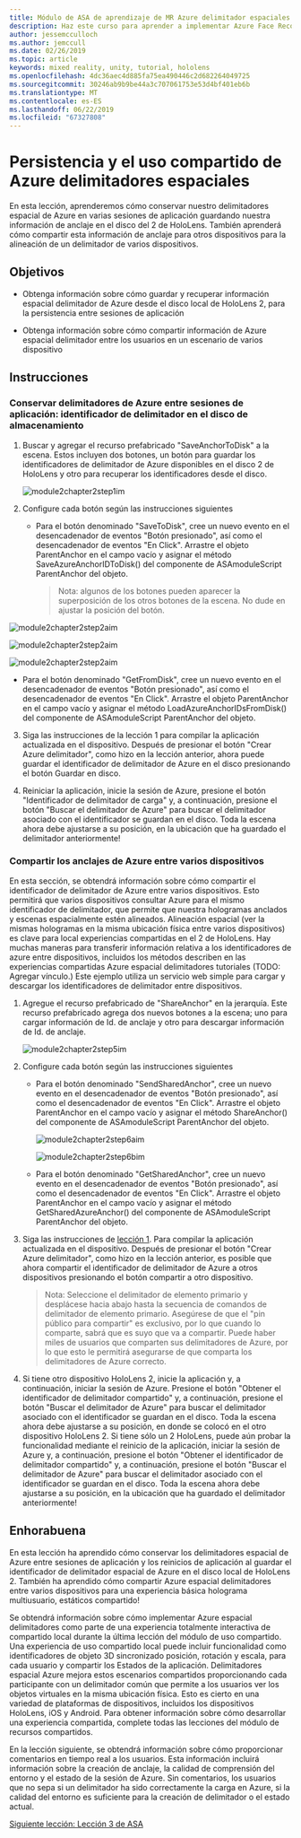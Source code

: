 ```yaml
---
title: Módulo de ASA de aprendizaje de MR Azure delimitador espaciales en HoloLens 2
description: Haz este curso para aprender a implementar Azure Face Recognition dentro de una aplicación de realidad mixta.
author: jessemcculloch
ms.author: jemccull
ms.date: 02/26/2019
ms.topic: article
keywords: mixed reality, unity, tutorial, hololens
ms.openlocfilehash: 4dc36aec4d885fa75ea490446c2d682264049725
ms.sourcegitcommit: 30246ab9b9be44a3c707061753e53d4bf401eb6b
ms.translationtype: MT
ms.contentlocale: es-ES
ms.lasthandoff: 06/22/2019
ms.locfileid: "67327808"
---
```

# <a name="persistence-and-sharing-of-azure-spatial-anchors"></a>Persistencia y el uso compartido de Azure delimitadores espaciales

En esta lección, aprenderemos cómo conservar nuestro delimitadores espacial de Azure en varias sesiones de aplicación guardando nuestra información de anclaje en el disco del 2 de HoloLens. También aprenderá cómo compartir esta información de anclaje para otros dispositivos para la alineación de un delimitador de varios dispositivos.

## <a name="objectives"></a>Objetivos

* Obtenga información sobre cómo guardar y recuperar información espacial delimitador de Azure desde el disco local de HoloLens 2, para la persistencia entre sesiones de aplicación

* Obtenga información sobre cómo compartir información de Azure espacial delimitador entre los usuarios en un escenario de varios dispositivo

  

## <a name="instructions"></a>Instrucciones

### <a name="persist-azure-anchors-between-app-sessions---save-anchor-id-to-disk"></a>Conservar delimitadores de Azure entre sesiones de aplicación: identificador de delimitador en el disco de almacenamiento

1. Buscar y agregar el recurso prefabricado "SaveAnchorToDisk" a la escena. Estos incluyen dos botones, un botón para guardar los identificadores de delimitador de Azure disponibles en el disco 2 de HoloLens y otro para recuperar los identificadores desde el disco.

   ![module2chapter2step1im](images/module2chapter2step1im.PNG)

2. Configure cada botón según las instrucciones siguientes
   - Para el botón denominado "SaveToDisk", cree un nuevo evento en el desencadenador de eventos "Botón presionado", así como el desencadenador de eventos "En Click". Arrastre el objeto ParentAnchor en el campo vacío y asignar el método SaveAzureAnchorIDToDisk() del componente de ASAmoduleScript ParentAnchor del objeto.
   
     > Nota: algunos de los botones pueden aparecer la superposición de los otros botones de la escena. No dude en ajustar la posición del botón.
   

  ![module2chapter2step2aim](images/module2chapter2step2aim.PNG)

![module2chapter2step2aim](images/module2chapter2step2bim.PNG)

![module2chapter2step2aim](images/module2chapter2step2cim.PNG)

   - Para el botón denominado "GetFromDisk", cree un nuevo evento en el desencadenador de eventos "Botón presionado", así como el desencadenador de eventos "En Click". Arrastre el objeto ParentAnchor en el campo vacío y asignar el método LoadAzureAnchorIDsFromDisk() del componente de ASAmoduleScript ParentAnchor del objeto.

3. Siga las instrucciones de la lección 1 para compilar la aplicación actualizada en el dispositivo. Después de presionar el botón "Crear Azure delimitador", como hizo en la lección anterior, ahora puede guardar el identificador de delimitador de Azure en el disco presionando el botón Guardar en disco.

4. Reiniciar la aplicación, inicie la sesión de Azure, presione el botón "Identificador de delimitador de carga" y, a continuación, presione el botón "Buscar el delimitador de Azure" para buscar el delimitador asociado con el identificador se guardan en el disco. Toda la escena ahora debe ajustarse a su posición, en la ubicación que ha guardado el delimitador anteriormente!

### <a name="share-azure-anchors-between-multiple-devices"></a>Compartir los anclajes de Azure entre varios dispositivos

En esta sección, se obtendrá información sobre cómo compartir el identificador de delimitador de Azure entre varios dispositivos. Esto permitirá que varios dispositivos consultar Azure para el mismo identificador de delimitador, que permite que nuestra hologramas anclados y escenas espacialmente estén alineados. Alineación espacial (ver la mismas hologramas en la misma ubicación física entre varios dispositivos) es clave para local experiencias compartidas en el 2 de HoloLens. Hay muchas maneras para transferir información relativa a los identificadores de azure entre dispositivos, incluidos los métodos describen en las experiencias compartidas Azure espacial delimitadores tutoriales (TODO: Agregar vínculo.) Este ejemplo utiliza un servicio web simple para cargar y descargar los identificadores de delimitador entre dispositivos.

1. Agregue el recurso prefabricado de "ShareAnchor" en la jerarquía. Este recurso prefabricado agrega dos nuevos botones a la escena; uno para cargar información de Id. de anclaje y otro para descargar información de Id. de anclaje. 

   ![module2chapter2step5im](images/module2chapter2step5im.PNG)

2. Configure cada botón según las instrucciones siguientes

   - Para el botón denominado "SendSharedAnchor", cree un nuevo evento en el desencadenador de eventos "Botón presionado", así como el desencadenador de eventos "En Click". Arrastre el objeto ParentAnchor en el campo vacío y asignar el método ShareAnchor() del componente de ASAmoduleScript ParentAnchor del objeto.

     ![module2chapter2step6aim](images/module2chapter2step6aim.PNG)

     ![module2chapter2step6bim](images/module2chapter2step6bim.PNG)

     

   - Para el botón denominado "GetSharedAnchor", cree un nuevo evento en el desencadenador de eventos "Botón presionado", así como el desencadenador de eventos "En Click". Arrastre el objeto ParentAnchor en el campo vacío y asignar el método GetSharedAzureAnchor() del componente de ASAmoduleScript ParentAnchor del objeto.

3. Siga las instrucciones de [lección 1](mrlearning-base-ch1.md). Para compilar la aplicación actualizada en el dispositivo. Después de presionar el botón "Crear Azure delimitador", como hizo en la lección anterior, es posible que ahora compartir el identificador de delimitador de Azure a otros dispositivos presionando el botón compartir a otro dispositivo.

   > Nota: Seleccione el delimitador de elemento primario y desplácese hacia abajo hasta la secuencia de comandos de delimitador de elemento primario. Asegúrese de que el "pin público para compartir" es exclusivo, por lo que cuando lo comparte, sabrá que es suyo que va a compartir. Puede haber miles de usuarios que comparten sus delimitadores de Azure, por lo que esto le permitirá asegurarse de que comparta los delimitadores de Azure correcto.

4. Si tiene otro dispositivo HoloLens 2, inicie la aplicación y, a continuación, iniciar la sesión de Azure. Presione el botón "Obtener el identificador de delimitador compartido" y, a continuación, presione el botón "Buscar el delimitador de Azure" para buscar el delimitador asociado con el identificador se guardan en el disco. Toda la escena ahora debe ajustarse a su posición, en donde se colocó en el otro dispositivo HoloLens 2. Si tiene sólo un 2 HoloLens, puede aún probar la funcionalidad mediante el reinicio de la aplicación, iniciar la sesión de Azure y, a continuación, presione el botón "Obtener el identificador de delimitador compartido" y, a continuación, presione el botón "Buscar el delimitador de Azure" para buscar el delimitador asociado con el identificador se guardan en el disco. Toda la escena ahora debe ajustarse a su posición, en la ubicación que ha guardado el delimitador anteriormente!

## <a name="congratulations"></a>Enhorabuena
En esta lección ha aprendido cómo conservar los delimitadores espacial de Azure entre sesiones de aplicación y los reinicios de aplicación al guardar el identificador de delimitador espacial de Azure en el disco local de HoloLens 2. También ha aprendido cómo compartir Azure espacial delimitadores entre varios dispositivos para una experiencia básica holograma multiusuario, estáticos compartido!

Se obtendrá información sobre cómo implementar Azure espacial delimitadores como parte de una experiencia totalmente interactiva de compartido local durante la última lección del módulo de uso compartido. Una experiencia de uso compartido local puede incluir funcionalidad como identificadores de objeto 3D sincronizado posición, rotación y escala, para cada usuario y compartir los Estados de la aplicación. Delimitadores espacial Azure mejora estos escenarios compartidos proporcionando cada participante con un delimitador común que permite a los usuarios ver los objetos virtuales en la misma ubicación física. Esto es cierto en una variedad de plataformas de dispositivos, incluidos los dispositivos HoloLens, iOS y Android. Para obtener información sobre cómo desarrollar una experiencia compartida, complete todas las lecciones del módulo de recursos compartidos.

En la lección siguiente, se obtendrá información sobre cómo proporcionar comentarios en tiempo real a los usuarios. Esta información incluirá información sobre la creación de anclaje, la calidad de comprensión del entorno y el estado de la sesión de Azure. Sin comentarios, los usuarios que no sepa si un delimitador ha sido correctamente la carga en Azure, si la calidad del entorno es suficiente para la creación de delimitador o el estado actual.

[Siguiente lección: Lección 3 de ASA](mrlearning-asa-ch3.md)

